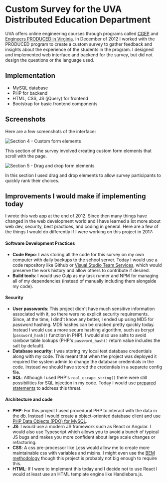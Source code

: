 # Custom Survey for the UVA Distributed Education Department
UVA offers online engineering courses through programs called [CGEP](http://cgep.virginia.edu/) and [Engineers PRODUCED in Virginia](http://www.seas.virginia.edu/acad/programs/producedinva/). In December of 2012 I worked with the PRODUCED program to create a custom survey to gather feedback and insights about the experience of the students in the program. I designed and implemented web interface and backend for the survey, but did not design the questions or the language used. 

## Implementation
- MySQL database
- PHP for backend
- HTML, CSS, JS (jQuery) for frontend
- Bootstrap for basic frontend components

## Screenshots
Here are a few screenshots of the interface:

![Section 4 - Custom form elements](https://kyfupg.dm2302.livefilestore.com/y3myHxw_hoqS03oqZ2pQxjaDtsyNKIu_IYu2mxMvNPhfr96ZNkhQ6W7vYW6wogYSkiQlr0Oq1twQWGy28sNH8T2OpzJapRd9Q5VrOnIcoQ7pX72BcQEjnDCScEzdRGsBiWMmTfiWR2efyn_V_3ybw0VqUAP5cdcmhC_Vw0I0i6cwYU/Section%204.png?psid=1)

This section of the survey involved creating custom form elements that scroll with the page.

![Section 5 - Drag and drop form elements](https://lpx7nq.dm2302.livefilestore.com/y3mru0s2T063MTdgVp7BGm3uVLEEZKwnjGbU1_S00M7rBdVe7YLX7AB_ziIHaQNhZgqsT422IS-uIkJRr3e9GIiX76RYwW221bCOCHJXCGQNws4BXrfWduWDuWAq8RUhVBvGSEn1HcY_VJR290QnMvX1pT87Y7A-IGE3NLBAWrZuPs/Section%205.png?psid=1)

In this section I used drag and drop elements to allow survey participants to quickly rank their choices.

## Improvements I would make if implementing today
I wrote this web app at the end of 2012. Since then many things have changed in the web development world and I have learned a lot more about web dev, security, best practices, and coding in general. Here are a few of the things I would do differently if I were working on this project in 2017:

#### Software Development Practices
- **Code Repo**: I was storing all the code for this survey on my own computer with daily backups to the school server. Today I would use a code repository like Github or [Visual Studio Team Services](https://www.visualstudio.com/team-services/git/), which would preserve the work history and allow others to contribute if desired. 
- **Build tools**: I would use Gulp as my task runner and NPM for managing all of my dependencies (instead of manually including them alongside my code).

#### Security
- **User passwords**: This project didn't have much sensitive information associated with it, so there were no explicit security requirements. Since, at the time, I dind't know any better, I ended up using MD5 for password hashing. MD5 hashes can be cracked pretty quickly today. Instead I would use a more secure hashing algorithm, such as bcrypt (`password_hash()` function in PHP). I would also use salts to avoid rainbow table lookups (PHP's `password_hash()` return value includes the salt by default).
- **Database security**: I was storing my local test database credentials along with my code. This meant that when the project was deployed it required the system admin to change the database credentials in the code. Instead we should have stored the credentials in a separete config file.
- **SQL**: Although I used PHP's `real_escape_string()` there were still possibilities for SQL injection in my code. Today I would use [prepared statements](http://php.net/manual/en/pdo.prepared-statements.php) to address this threat.

#### Architecture and code
- **PHP**: For this project I used procedural PHP to interact with the data in the db. Instead I would create a object-oriented database client and use [PHP Data Objects (PDO) for MySQL](http://php.net/manual/en/ref.pdo-mysql.php).    
- **JS**: I would use a modern JS framework such as React or Angular. I would also use Typescript which allows you to avoid a bunch of typical JS bugs and makes you more confident about large scale changes or refactoring.
- **CSS**: A css pre-processor like Less would allow me to create more maintainable css with variables and mixins. I might even use the [BEM methodology](https://css-tricks.com/bem-101/) though this project is probably not big enough to require this.
- **HTML**: If I were to implement this today and I decide not to use React I would at least use an HTML template engine like Handlebars.js. 
